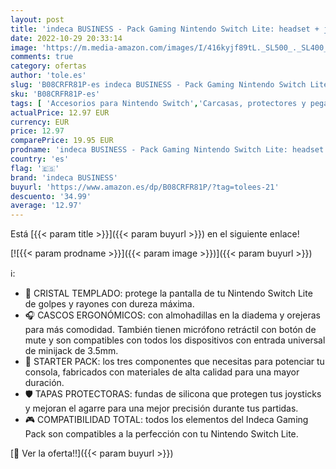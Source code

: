 ```yaml
---
layout: post
title: 'indeca BUSINESS - Pack Gaming Nintendo Switch Lite: headset + joycon grips + cristal | Cascos ergonómicos con sonido estéreo y micrófono | Fundas protectoras para joystick | Cristal templado protector de pantalla'
date: 2022-10-29 20:33:14
image: 'https://m.media-amazon.com/images/I/416kyjf89tL._SL500_._SL400_.jpg'
comments: true
category: ofertas
author: 'tole.es'
slug: 'B08CRFR81P-es indeca BUSINESS - Pack Gaming Nintendo Switch Lite:...'
sku: 'B08CRFR81P-es'
tags: [ 'Accesorios para Nintendo Switch','Carcasas, protectores y pegatinas para Nintendo Switch','Electrónica','Hardware y juegos para Nintendo Switch','Protectores de pantalla para Nintendo Switch','Videojuegos','indeca business','nintendo','🇪🇸', ]
actualPrice: 12.97 EUR
currency: EUR
price: 12.97
comparePrice: 19.95 EUR
prodname: 'indeca BUSINESS - Pack Gaming Nintendo Switch Lite: headset + joycon grips + cristal | Cascos ergonómicos con sonido estéreo y micrófono | Fundas protectoras para joystick | Cristal templado protector de pantalla'
country: 'es'
flag: '🇪🇸'
brand: 'indeca BUSINESS'
buyurl: 'https://www.amazon.es/dp/B08CRFR81P/?tag=tolees-21'
descuento: '34.99'
average: '12.97'
---
```


Está [{{< param title >}}]({{< param buyurl >}}) en el siguiente enlace!

[![{{< param prodname >}}]({{< param image >}})]({{< param buyurl >}})

ℹ️:

- 🔨 CRISTAL TEMPLADO: protege la pantalla de tu Nintendo Switch Lite de golpes y rayones con dureza máxima.
- 🎧 CASCOS ERGONÓMICOS: con almohadillas en la diadema y orejeras para más comodidad. También tienen micrófono retráctil con botón de mute y son compatibles con todos los dispositivos con entrada universal de minijack de 3.5mm.
- 👾 STARTER PACK: los tres componentes que necesitas para potenciar tu consola, fabricados con materiales de alta calidad para una mayor duración.
- 🛡️ TAPAS PROTECTORAS: fundas de silicona que protegen tus joysticks y mejoran el agarre para una mejor precisión durante tus partidas.
- 🎮 COMPATIBILIDAD TOTAL: todos los elementos del Indeca Gaming Pack son compatibles a la perfección con tu Nintendo Switch Lite.

[🛒 Ver la oferta!!]({{< param buyurl >}})
